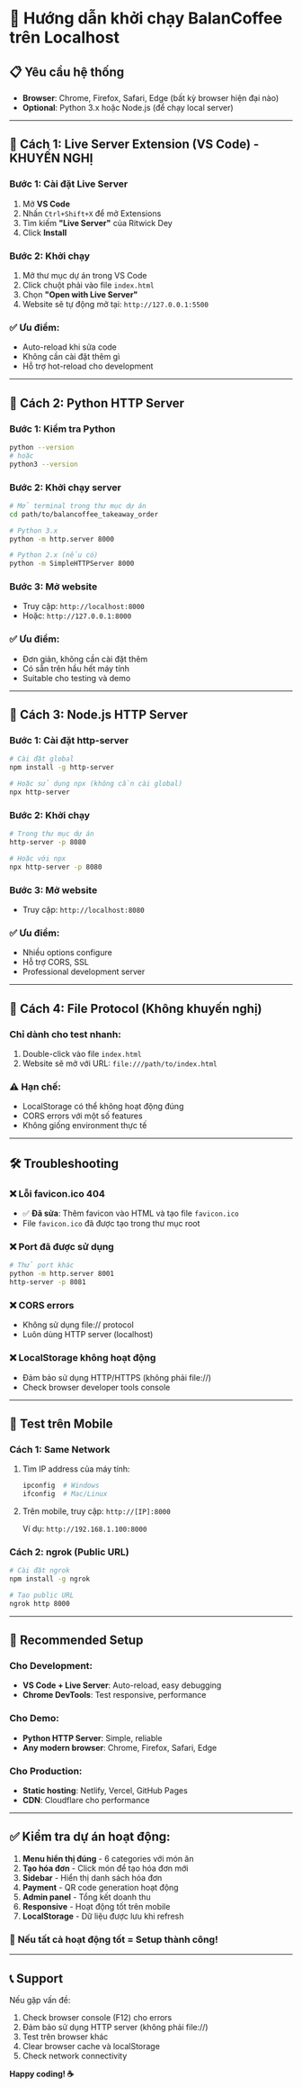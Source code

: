 # 🚀 Hướng dẫn khởi chạy BalanCoffee trên Localhost

## 📋 Yêu cầu hệ thống
- **Browser**: Chrome, Firefox, Safari, Edge (bất kỳ browser hiện đại nào)
- **Optional**: Python 3.x hoặc Node.js (để chạy local server)

---

## 🚀 **Cách 1: Live Server Extension (VS Code) - KHUYẾN NGHỊ**

### Bước 1: Cài đặt Live Server
1. Mở **VS Code**
2. Nhấn `Ctrl+Shift+X` để mở Extensions
3. Tìm kiếm **"Live Server"** của Ritwick Dey
4. Click **Install**

### Bước 2: Khởi chạy
1. Mở thư mục dự án trong VS Code
2. Click chuột phải vào file `index.html`
3. Chọn **"Open with Live Server"**
4. Website sẽ tự động mở tại: `http://127.0.0.1:5500`

### ✅ **Ưu điểm**:
- Auto-reload khi sửa code
- Không cần cài đặt thêm gì
- Hỗ trợ hot-reload cho development

---

## 🚀 **Cách 2: Python HTTP Server**

### Bước 1: Kiểm tra Python
```bash
python --version
# hoặc
python3 --version
```

### Bước 2: Khởi chạy server
```bash
# Mở terminal trong thư mục dự án
cd path/to/balancoffee_takeaway_order

# Python 3.x
python -m http.server 8000

# Python 2.x (nếu có)
python -m SimpleHTTPServer 8000
```

### Bước 3: Mở website
- Truy cập: `http://localhost:8000`
- Hoặc: `http://127.0.0.1:8000`

### ✅ **Ưu điểm**:
- Đơn giản, không cần cài đặt thêm
- Có sẵn trên hầu hết máy tính
- Suitable cho testing và demo

---

## 🚀 **Cách 3: Node.js HTTP Server**

### Bước 1: Cài đặt http-server
```bash
# Cài đặt global
npm install -g http-server

# Hoặc sử dụng npx (không cần cài global)
npx http-server
```

### Bước 2: Khởi chạy
```bash
# Trong thư mục dự án
http-server -p 8080

# Hoặc với npx
npx http-server -p 8080
```

### Bước 3: Mở website
- Truy cập: `http://localhost:8080`

### ✅ **Ưu điểm**:
- Nhiều options configure
- Hỗ trợ CORS, SSL
- Professional development server

---

## 🚀 **Cách 4: File Protocol (Không khuyến nghị)**

### Chỉ dành cho test nhanh:
1. Double-click vào file `index.html`
2. Website sẽ mở với URL: `file:///path/to/index.html`

### ⚠️ **Hạn chế**:
- LocalStorage có thể không hoạt động đúng
- CORS errors với một số features
- Không giống environment thực tế

---

## 🛠️ **Troubleshooting**

### ❌ **Lỗi favicon.ico 404**
- ✅ **Đã sửa**: Thêm favicon vào HTML và tạo file `favicon.ico`
- File `favicon.ico` đã được tạo trong thư mục root

### ❌ **Port đã được sử dụng**
```bash
# Thử port khác
python -m http.server 8001
http-server -p 8081
```

### ❌ **CORS errors**
- Không sử dụng file:// protocol
- Luôn dùng HTTP server (localhost)

### ❌ **LocalStorage không hoạt động**
- Đảm bảo sử dụng HTTP/HTTPS (không phải file://)
- Check browser developer tools console

---

## 📱 **Test trên Mobile**

### Cách 1: Same Network
1. Tìm IP address của máy tính:
   ```bash
   ipconfig  # Windows
   ifconfig  # Mac/Linux
   ```
2. Trên mobile, truy cập: `http://[IP]:8000`
   
   Ví dụ: `http://192.168.1.100:8000`

### Cách 2: ngrok (Public URL)
```bash
# Cài đặt ngrok
npm install -g ngrok

# Tạo public URL
ngrok http 8000
```

---

## 🎯 **Recommended Setup**

### **Cho Development:**
- **VS Code + Live Server**: Auto-reload, easy debugging
- **Chrome DevTools**: Test responsive, performance

### **Cho Demo:**
- **Python HTTP Server**: Simple, reliable
- **Any modern browser**: Chrome, Firefox, Safari, Edge

### **Cho Production:**
- **Static hosting**: Netlify, Vercel, GitHub Pages
- **CDN**: Cloudflare cho performance

---

## ✅ **Kiểm tra dự án hoạt động:**

1. **Menu hiển thị đúng** - 6 categories với món ăn
2. **Tạo hóa đơn** - Click món để tạo hóa đơn mới
3. **Sidebar** - Hiển thị danh sách hóa đơn
4. **Payment** - QR code generation hoạt động
5. **Admin panel** - Tổng kết doanh thu
6. **Responsive** - Hoạt động tốt trên mobile
7. **LocalStorage** - Dữ liệu được lưu khi refresh

### 🎉 **Nếu tất cả hoạt động tốt = Setup thành công!**

---

## 📞 **Support**

Nếu gặp vấn đề:
1. Check browser console (F12) cho errors
2. Đảm bảo sử dụng HTTP server (không phải file://)
3. Test trên browser khác
4. Clear browser cache và localStorage
5. Check network connectivity

**Happy coding! ☕**
